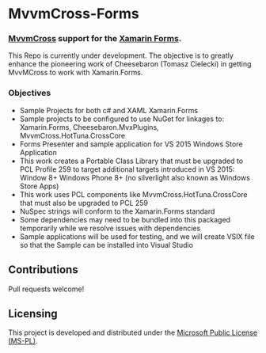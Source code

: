 MvvmCross-Forms
============
### [MvvmCross](https://github.com/MvvmCross/MvvmCross) support for the [Xamarin Forms](http://http://xamarin.com/forms). ###

This Repo is currently under development. The objective is to greatly enhance the pioneering work of Cheesebaron (Tomasz Cielecki)
in getting MvvMCross to work with Xamarin.Forms.

### Objectives ###
- Sample Projects for both c# and XAML Xamarin.Forms
- Sample projects to be configured to use NuGet for linkages to: Xamarin.Forms, Cheesebaron.MvxPlugins, MvvmCross.HotTuna.CrossCore
- Forms Presenter and sample application for VS 2015 Windows Store Application
- This work creates a Portable Class Library that must be upgraded to PCL Profile 259 to target additional targets introduced in VS 2015: Window 8+ Windows Phone 8+ (no silverlight also known as Windows Store Apps)
- This work uses PCL components like MvvmCross.HotTuna.CrossCore that must also be upgraded to PCL 259
- NuSpec strings will conform to the Xamarin.Forms standard
- Some dependencies may need to be bundled into this packaged temporarily while we resolve issues with dependencies
- Sample applications will be used for testing, and we will create VSIX file so that the Sample can be installed into Visual Studio


Contributions
---------

Pull requests welcome!

Licensing
---------

This project is developed and distributed under the [Microsoft Public License (MS-PL)](http://opensource.org/licenses/ms-pl.html).

